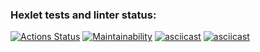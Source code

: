 ### Hexlet tests and linter status:
[![Actions Status](https://github.com/DaniilDeFacto/java-project-61/workflows/hexlet-check/badge.svg)](https://github.com/DaniilDeFacto/java-project-61/actions)
[![Maintainability](https://api.codeclimate.com/v1/badges/f6c0ebbda26ab826d609/maintainability)](https://codeclimate.com/github/DaniilDeFacto/java-project-61/maintainability)
[![asciicast](https://asciinema.org/a/uvelR1Olh9olilIO5H0Zrs2g4.svg)](https://asciinema.org/a/uvelR1Olh9olilIO5H0Zrs2g4)
[![asciicast](https://asciinema.org/a/HEbUiOr3pINk1KqjM6c92y6dV.svg)](https://asciinema.org/a/HEbUiOr3pINk1KqjM6c92y6dV)
